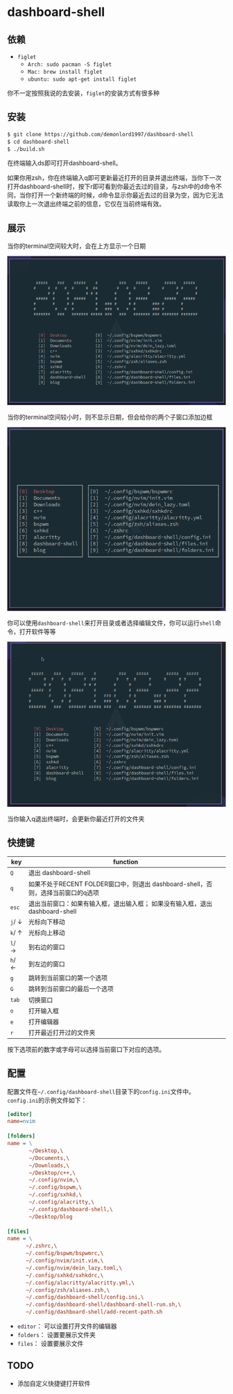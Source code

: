 # dashboard-shell

## 依赖

- `figlet`
    + `Arch: sudo pacman -S figlet`
    + `Mac: brew install figlet`
    + `ubuntu: sudo apt-get install figlet`

你不一定按照我说的去安装，`figlet`的安装方式有很多种

## 安装

```bash
$ git clone https://github.com/demonlord1997/dashboard-shell
$ cd dashboard-shell
$ ./build.sh
```

在终端输入ds即可打开dashboard-shell。

如果你用zsh，你在终端输入q即可更新最近打开的目录并退出终端，当你下一次打开dashboard-shell时，按下r即可看到你最近去过的目录，与zsh中的d命令不同，当你打开一个新终端的时候，d命令显示你最近去过的目录为空，因为它无法读取你上一次退出终端之前的信息，它仅在当前终端有效。


## 展示

当你的terminal空间较大时，会在上方显示一个日期

![dashboard-shell-full](./screenshot/dashboard-full.png)

当你的terminal空间较小时，则不显示日期，但会给你的两个子窗口添加边框

![dashboard-shell-mini](./screenshot/dashboard-mini.png)

你可以使用`dashboard-shell`来打开目录或者选择编辑文件，你可以运行`shell`命令，打开软件等等

![dashboard-use](./screenshot/dashboard-use.gif)

当你输入q退出终端时，会更新你最近打开的文件夹


## 快捷键
| key                               | function                                                                                              |
|-----------------------------------|-------------------------------------------------------------------------------------------------------|
| `Q`                               | 退出 dashboard-shell                                                                                  |
| `q`                               | 如果不处于RECENT FOLDER窗口中，则退出 dashboard-shell，否则，选择当前窗口的q选项 |
| `esc`                             | 退出当前窗口：如果有输入框，退出输入框； 如果没有输入框，退出 dashboard-shell                         |
| `j`/ &darr;                       | 光标向下移动                                                                                          |
| `k`/ &uarr;                       | 光标向上移动                                                                                          |
| `l`/ &rarr;                       | 到右边的窗口                                                                                          |
| `h`/ &larr;                       | 到左边的窗口                                                                                          |
| `g`                               | 跳转到当前窗口的第一个选项                                                                            |
| `G`                               | 跳转到当前窗口的最后一个选项                                                                          |
| `tab`                             | 切换窗口                                                                                              |
| `o`                               | 打开输入框                                                                                            |
| `e`                               | 打开编辑器                                                                                            |
| `r`                               | 打开最近打开过的文件夹                                                                                |

按下选项前的数字或字母可以选择当前窗口下对应的选项。

## 配置
配置文件在`~/.config/dashboard-shell`目录下的`config.ini`文件中。
`config.ini`的示例文件如下：

```ini
[editor]
name=nvim

[folders]
name = \
       ~/Desktop,\
       ~/Documents,\
       ~/Downloads,\
       ~/Desktop/c++,\
       ~/.config/nvim,\
       ~/.config/bspwm,\
       ~/.config/sxhkd,\
       ~/.config/alacritty,\
       ~/.config/dashboard-shell,\
       ~/Desktop/blog

[files]
name = \
      ~/.zshrc,\
      ~/.config/bspwm/bspwmrc,\
      ~/.config/nvim/init.vim,\
      ~/.config/nvim/dein_lazy.toml,\
      ~/.config/sxhkd/sxhkdrc,\
      ~/.config/alacritty/alacritty.yml,\
      ~/.config/zsh/aliases.zsh,\
      ~/.config/dashboard-shell/config.ini,\
      ~/.config/dashboard-shell/dashboard-shell-run.sh,\
      ~/.config/dashboard-shell/add-recent-path.sh
```

- `editor`：
可以设置打开文件的编辑器
- `folders`：
设置要展示文件夹
- `files`：
设置要展示文件

## TODO
- 添加自定义快捷键打开软件
